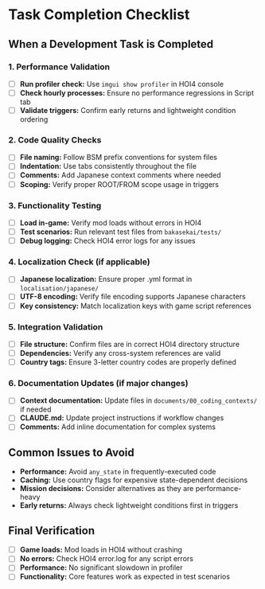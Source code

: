 # Task Completion Checklist

## When a Development Task is Completed

### 1. Performance Validation
- [ ] **Run profiler check:** Use `imgui show profiler` in HOI4 console
- [ ] **Check hourly processes:** Ensure no performance regressions in Script tab
- [ ] **Validate triggers:** Confirm early returns and lightweight condition ordering

### 2. Code Quality Checks
- [ ] **File naming:** Follow BSM prefix conventions for system files
- [ ] **Indentation:** Use tabs consistently throughout the file
- [ ] **Comments:** Add Japanese context comments where needed
- [ ] **Scoping:** Verify proper ROOT/FROM scope usage in triggers

### 3. Functionality Testing
- [ ] **Load in-game:** Verify mod loads without errors in HOI4
- [ ] **Test scenarios:** Run relevant test files from `bakasekai/tests/`
- [ ] **Debug logging:** Check HOI4 error logs for any issues

### 4. Localization Check (if applicable)
- [ ] **Japanese localization:** Ensure proper .yml format in `localisation/japanese/`
- [ ] **UTF-8 encoding:** Verify file encoding supports Japanese characters
- [ ] **Key consistency:** Match localization keys with game script references

### 5. Integration Validation
- [ ] **File structure:** Confirm files are in correct HOI4 directory structure
- [ ] **Dependencies:** Verify any cross-system references are valid
- [ ] **Country tags:** Ensure 3-letter country codes are properly defined

### 6. Documentation Updates (if major changes)
- [ ] **Context documentation:** Update files in `documents/00_coding_contexts/` if needed
- [ ] **CLAUDE.md:** Update project instructions if workflow changes
- [ ] **Comments:** Add inline documentation for complex systems

## Common Issues to Avoid
- **Performance:** Avoid `any_state` in frequently-executed code
- **Caching:** Use country flags for expensive state-dependent decisions
- **Mission decisions:** Consider alternatives as they are performance-heavy
- **Early returns:** Always check lightweight conditions first in triggers

## Final Verification
- [ ] **Game loads:** Mod loads in HOI4 without crashing
- [ ] **No errors:** Check HOI4 error.log for any script errors
- [ ] **Performance:** No significant slowdown in profiler
- [ ] **Functionality:** Core features work as expected in test scenarios